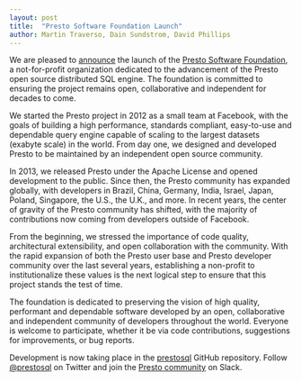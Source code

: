 ```yaml
---
layout: post
title:  "Presto Software Foundation Launch"
author: Martin Traverso, Dain Sundstrom, David Phillips
---
```


We are pleased to [announce](https://www.prweb.com/releases/prweb16070792.htm)
the launch of the [Presto Software Foundation](/foundation.html),
a not-for-profit organization dedicated to the advancement of the Presto
open source distributed SQL engine. The foundation is committed to ensuring
the project remains open, collaborative and independent for decades to come.

We started the Presto project in 2012 as a small team at Facebook,
with the goals of building a high performance, standards compliant, easy-to-use
and dependable query engine capable of scaling to the largest datasets
(exabyte scale) in the world. From day one, we designed and developed Presto
to be maintained by an independent open source community.

In 2013, we released Presto under the Apache License and opened development to the public.
Since then, the Presto community has expanded globally, with developers in
Brazil, China, Germany, India, Israel, Japan, Poland, Singapore, the U.S., the U.K.,
and more. In recent years, the center of gravity of the Presto community has shifted,
with the majority of contributions now coming from developers outside of Facebook. 

From the beginning, we stressed the importance of code quality, architectural
extensibility, and open collaboration with the community. With the rapid expansion
of both the Presto user base and Presto developer community over the last several
years, establishing a non-profit to institutionalize these values is the next
logical step to ensure that this project stands the test of time.

The foundation is dedicated to preserving the vision of high quality, performant
and dependable software developed by an open, collaborative and independent
community of developers throughout the world. Everyone is welcome to participate,
whether it be via code contributions, suggestions for improvements, or bug reports.

Development is now taking place in the
[prestosql](https://github.com/prestosql/presto) GitHub repository.
Follow [@prestosql](https://www.twitter.com/prestosql) on Twitter
and join the [Presto community](https://prestosql.io/community.html) on Slack.
